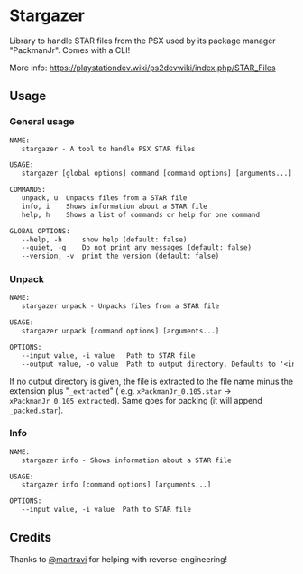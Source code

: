 # Stargazer

Library to handle STAR files from the PSX used by its package manager "PackmanJr". Comes with a CLI!

More info: <https://playstationdev.wiki/ps2devwiki/index.php/STAR_Files>

## Usage

### General usage

```txt
NAME:
   stargazer - A tool to handle PSX STAR files

USAGE:
   stargazer [global options] command [command options] [arguments...]

COMMANDS:
   unpack, u  Unpacks files from a STAR file
   info, i    Shows information about a STAR file
   help, h    Shows a list of commands or help for one command

GLOBAL OPTIONS:
   --help, -h     show help (default: false)
   --quiet, -q    Do not print any messages (default: false)
   --version, -v  print the version (default: false)    
```

### Unpack

```txt
NAME:
   stargazer unpack - Unpacks files from a STAR file

USAGE:
   stargazer unpack [command options] [arguments...]

OPTIONS:
   --input value, -i value   Path to STAR file
   --output value, -o value  Path to output directory. Defaults to '<input file without .star>_extracted'
```

If no output directory is given, the file is extracted to the file name minus the extension plus "`_extracted`" (
e.g. `xPackmanJr_0.105.star` -> `xPackmanJr_0.105_extracted`). Same goes for packing (it will append `_packed.star`).

### Info

```txt
NAME:
   stargazer info - Shows information about a STAR file

USAGE:
   stargazer info [command options] [arguments...]

OPTIONS:
   --input value, -i value  Path to STAR file
```

## Credits

Thanks to [@martravi](https://github.com/martravi) for helping with reverse-engineering!
